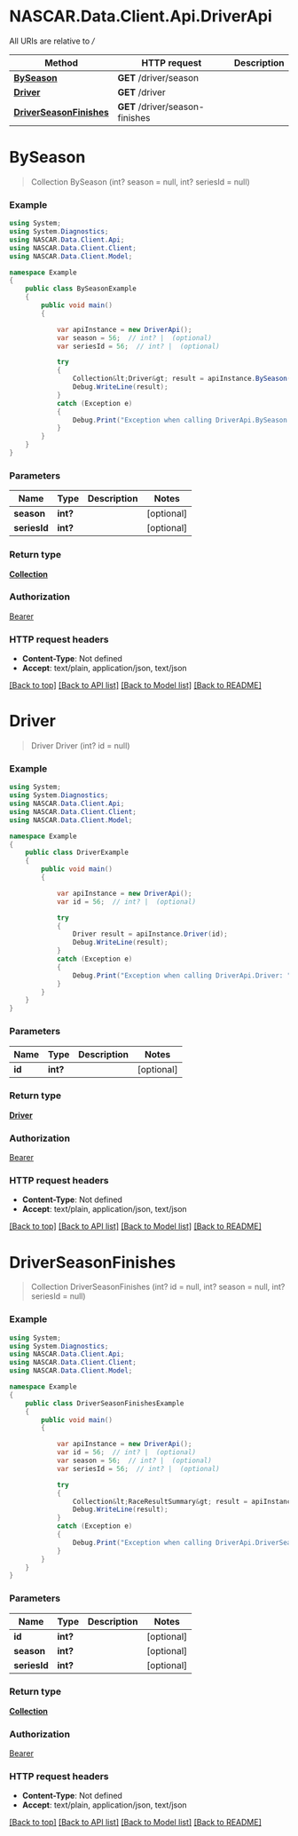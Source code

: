 # NASCAR.Data.Client.Api.DriverApi

All URIs are relative to */*

Method | HTTP request | Description
------------- | ------------- | -------------
[**BySeason**](DriverApi.md#byseason) | **GET** /driver/season | 
[**Driver**](DriverApi.md#driver) | **GET** /driver | 
[**DriverSeasonFinishes**](DriverApi.md#driverseasonfinishes) | **GET** /driver/season-finishes | 

<a name="byseason"></a>
# **BySeason**
> Collection<Driver> BySeason (int? season = null, int? seriesId = null)



### Example
```csharp
using System;
using System.Diagnostics;
using NASCAR.Data.Client.Api;
using NASCAR.Data.Client.Client;
using NASCAR.Data.Client.Model;

namespace Example
{
    public class BySeasonExample
    {
        public void main()
        {

            var apiInstance = new DriverApi();
            var season = 56;  // int? |  (optional) 
            var seriesId = 56;  // int? |  (optional) 

            try
            {
                Collection&lt;Driver&gt; result = apiInstance.BySeason(season, seriesId);
                Debug.WriteLine(result);
            }
            catch (Exception e)
            {
                Debug.Print("Exception when calling DriverApi.BySeason: " + e.Message );
            }
        }
    }
}
```

### Parameters

Name | Type | Description  | Notes
------------- | ------------- | ------------- | -------------
 **season** | **int?**|  | [optional] 
 **seriesId** | **int?**|  | [optional] 

### Return type

[**Collection<Driver>**](Driver.md)

### Authorization

[Bearer](../README.md#Bearer)

### HTTP request headers

 - **Content-Type**: Not defined
 - **Accept**: text/plain, application/json, text/json

[[Back to top]](#) [[Back to API list]](../README.md#documentation-for-api-endpoints) [[Back to Model list]](../README.md#documentation-for-models) [[Back to README]](../README.md)
<a name="driver"></a>
# **Driver**
> Driver Driver (int? id = null)



### Example
```csharp
using System;
using System.Diagnostics;
using NASCAR.Data.Client.Api;
using NASCAR.Data.Client.Client;
using NASCAR.Data.Client.Model;

namespace Example
{
    public class DriverExample
    {
        public void main()
        {

            var apiInstance = new DriverApi();
            var id = 56;  // int? |  (optional) 

            try
            {
                Driver result = apiInstance.Driver(id);
                Debug.WriteLine(result);
            }
            catch (Exception e)
            {
                Debug.Print("Exception when calling DriverApi.Driver: " + e.Message );
            }
        }
    }
}
```

### Parameters

Name | Type | Description  | Notes
------------- | ------------- | ------------- | -------------
 **id** | **int?**|  | [optional] 

### Return type

[**Driver**](Driver.md)

### Authorization

[Bearer](../README.md#Bearer)

### HTTP request headers

 - **Content-Type**: Not defined
 - **Accept**: text/plain, application/json, text/json

[[Back to top]](#) [[Back to API list]](../README.md#documentation-for-api-endpoints) [[Back to Model list]](../README.md#documentation-for-models) [[Back to README]](../README.md)
<a name="driverseasonfinishes"></a>
# **DriverSeasonFinishes**
> Collection<RaceResultSummary> DriverSeasonFinishes (int? id = null, int? season = null, int? seriesId = null)



### Example
```csharp
using System;
using System.Diagnostics;
using NASCAR.Data.Client.Api;
using NASCAR.Data.Client.Client;
using NASCAR.Data.Client.Model;

namespace Example
{
    public class DriverSeasonFinishesExample
    {
        public void main()
        {

            var apiInstance = new DriverApi();
            var id = 56;  // int? |  (optional) 
            var season = 56;  // int? |  (optional) 
            var seriesId = 56;  // int? |  (optional) 

            try
            {
                Collection&lt;RaceResultSummary&gt; result = apiInstance.DriverSeasonFinishes(id, season, seriesId);
                Debug.WriteLine(result);
            }
            catch (Exception e)
            {
                Debug.Print("Exception when calling DriverApi.DriverSeasonFinishes: " + e.Message );
            }
        }
    }
}
```

### Parameters

Name | Type | Description  | Notes
------------- | ------------- | ------------- | -------------
 **id** | **int?**|  | [optional] 
 **season** | **int?**|  | [optional] 
 **seriesId** | **int?**|  | [optional] 

### Return type

[**Collection<RaceResultSummary>**](RaceResultSummary.md)

### Authorization

[Bearer](../README.md#Bearer)

### HTTP request headers

 - **Content-Type**: Not defined
 - **Accept**: text/plain, application/json, text/json

[[Back to top]](#) [[Back to API list]](../README.md#documentation-for-api-endpoints) [[Back to Model list]](../README.md#documentation-for-models) [[Back to README]](../README.md)
